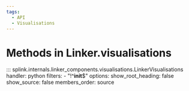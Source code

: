 ```yaml
---
tags:
  - API
  - Visualisations
---
```

# Methods in Linker.visualisations

::: splink.internals.linker_components.visualisations.LinkerVisualisations
    handler: python
    filters:
      - "!^__init__$"
    options:
      show_root_heading: false
      show_source: false
      members_order: source

